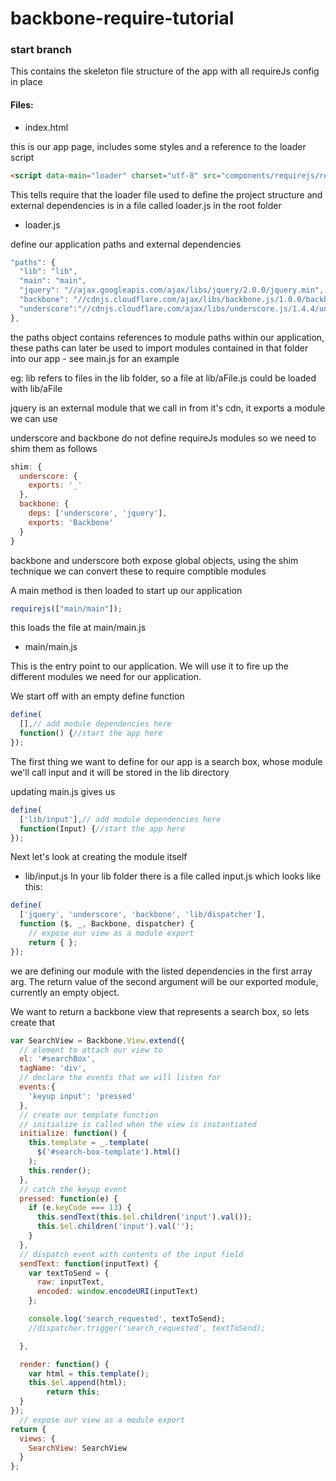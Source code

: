 backbone-require-tutorial
=========================

### start branch

This contains the skeleton file structure of the app with all requireJs config in place

#### Files: 

- index.html

this is our app page, includes some styles and a reference to the loader script

```html
<script data-main="loader" charset="utf-8" src="components/requirejs/require.js"> </script>
```

This tells require that the loader file used to define the project structure and external dependencies is in a file called loader.js in the root folder

- loader.js

define our application paths and external dependencies
```javascript
"paths": {
  "lib": "lib",
  "main": "main",
  "jquery": "//ajax.googleapis.com/ajax/libs/jquery/2.0.0/jquery.min",
  "backbone": "//cdnjs.cloudflare.com/ajax/libs/backbone.js/1.0.0/backbone-min",
  "underscore":"//cdnjs.cloudflare.com/ajax/libs/underscore.js/1.4.4/underscore-min"
},
```
the paths object contains references to module paths within our application, these paths can later be used to import modules contained in that folder into our app - see main.js for an example

eg: lib refers to files in the lib folder, so a file at lib/aFile.js could be loaded with lib/aFile

jquery is an external module that we call in from it's cdn, it exports a module we can use

underscore and backbone do not define requireJs modules so we need to shim them as follows

```javascript
shim: {
  underscore: {
    exports: '_'
  },
  backbone: {
    deps: ['underscore', 'jquery'],
    exports: 'Backbone'
  }
}
```
backbone and underscore both expose global objects, using the shim technique we can convert these to require comptible modules

A main method is then loaded to start up our application
```javascript
requirejs(["main/main"]);
```
this loads the file at main/main.js

- main/main.js

This is the entry point to our application. We will use it to fire up the different modules we need for our application.

We start off with an empty define function

```javascript
define(
  [],// add module dependencies here
  function() {//start the app here
});
```

The first thing we want to define for our app is a search box, whose module we'll call input and it will be stored in the lib directory

updating main.js gives us
```javascript
define(
  ['lib/input'],// add module dependencies here
  function(Input) {//start the app here
});
```

Next let's look at creating the module itself
- lib/input.js
In your lib folder there is a file called input.js which looks like this:
```javascript
define(
  ['jquery', 'underscore', 'backbone', 'lib/dispatcher'],
  function ($, _, Backbone, dispatcher) {
    // expose our view as a module export
    return { };
});
```
we are defining our module with the listed dependencies in the first array arg.
The return value of the second argument will be our exported module, currently an empty object.

We want to return a backbone view that represents a search box, so lets create that

```javascript
var SearchView = Backbone.View.extend({
  // element to attach our view to
  el: '#searchBox',
  tagName: 'div',
  // declare the events that we will listen for
  events:{
    'keyup input': 'pressed'
  },
  // create our template function
  // initialize is called when the view is instantiated
  initialize: function() {
    this.template = _.template(
      $('#search-box-template').html()
    );
    this.render();
  },
  // catch the keyup event
  pressed: function(e) {
    if (e.keyCode === 13) {
      this.sendText(this.$el.children('input').val());
      this.$el.children('input').val('');
    }
  },
  // dispatch event with contents of the input field
  sendText: function(inputText) {
    var textToSend = {
      raw: inputText,
      encoded: window.encodeURI(inputText)
    };

    console.log('search_requested', textToSend);
    //dispatcher.trigger('search_requested', textToSend);

  },

  render: function() {
    var html = this.template();
    this.$el.append(html);
        return this;
  }
});
  // expose our view as a module export
return {
  views: {
    SearchView: SearchView
  }
};
```








